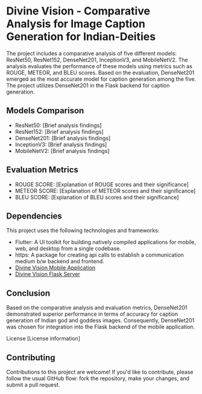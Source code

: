 # Divine Vision - Comparative Analysis for Image Caption Generation for Indian-Deities

The project includes a comparative analysis of five different models: ResNet50, ResNet152, DenseNet201, InceptionV3, and MobileNetV2. The analysis evaluates the performance of these models using metrics such as ROUGE, METEOR, and BLEU scores. Based on the evaluation, DenseNet201 emerged as the most accurate model for caption generation among the five. The project utilizes DenseNet201 in the Flask backend for caption generation.

## Models Comparison

- ResNet50: [Brief analysis findings]
- ResNet152: [Brief analysis findings]
- DenseNet201: [Brief analysis findings]
- InceptionV3: [Brief analysis findings]
- MobileNetV2: [Brief analysis findings]

## Evaluation Metrics
- ROUGE SCORE: [Explanation of ROUGE scores and their significance]
- METEOR SCORE: [Explanation of METEOR scores and their significance]
- BLEU SCORE: [Explanation of BLEU scores and their significance]

## Dependencies
This project uses the following technologies and frameworks:

- Flutter: A UI toolkit for building natively compiled applications for mobile, web, and desktop from a single codebase.
- https: A package for creating api calls to establish a communication medium b/w backend and frontend.
- [Divine Vision Mobile Application]()
- [Divine Vision Flask Server](https://github.com/Kaizoku01/Divine-Vision-Flask-Server)

## Conclusion
Based on the comparative analysis and evaluation metrics, DenseNet201 demonstrated superior performance in terms of accuracy for caption generation of Indian god and goddess images. Consequently, DenseNet201 was chosen for integration into the Flask backend of the mobile application.

License
[License information]

## Contributing
Contributions to this project are welcome! If you'd like to contribute, please follow the usual GitHub flow: fork the repository, make your changes, and submit a pull request.

